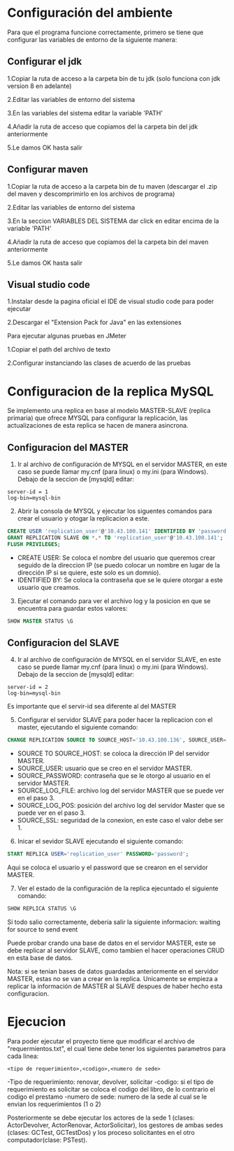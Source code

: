 # Configuración del ambiente

Para que el programa funcione correctamente, primero se tiene que configurar las variables de entorno de la siguiente manera:

## Configurar el jdk

1.Copiar la ruta de acceso a la carpeta bin de tu jdk (solo funciona con jdk version 8 en adelante)

2.Editar las variables de entorno del sistema

3.En las variables del sistema editar la variable 'PATH'

4.Añadir la ruta de acceso que copiamos del la carpeta bin del jdk anteriormente

5.Le damos OK hasta salir

## Configurar maven

1.Copiar la ruta de acceso a la carpeta bin de tu maven (descargar el .zip del maven y descomprimirlo en los archivos de programa)

2.Editar las variables de entorno del sistema

3.En la seccion VARIABLES DEL SISTEMA dar click en editar encima de la variable 'PATH'

4.Añadir la ruta de acceso que copiamos del la carpeta bin del maven anteriormente

5.Le damos OK hasta salir

## Visual studio code

1.Instalar desde la pagina oficial el IDE de visual studio code para poder ejecutar 

2.Descargar el "Extension Pack for Java" en las extensiones

Para ejecutar algunas pruebas en JMeter

1.Copiar el path del archivo de texto

2.Configurar instanciando las clases de acuerdo de las pruebas

# Configuracion de la replica MySQL

Se implemento una replica en base al modelo MASTER-SLAVE (replica primaria) que ofrece MYSQL para configurar la replicación, las actualizaciones de esta replica se hacen de manera asincrona.

## Configuracion del MASTER

1. Ir al archivo de configuración de MYSQL en el servidor MASTER, en este caso se puede llamar my.cnf (para linux) o my.ini (para Windows). Debajo de la seccion de [mysqld] editar:

```
server-id = 1
log-bin=mysql-bin
```

2. Abrir la consola de MYSQL y ejecutar los siguentes comandos para crear el usuario y otogar la replicacion a este.

```sql
CREATE USER 'replication_user'@'10.43.100.141' IDENTIFIED BY 'password';
GRANT REPLICATION SLAVE ON *.* TO 'replication_user'@'10.43.100.141';
FLUSH PRIVILEGES;
```

- CREATE USER: Se coloca el nombre del usuario que queremos crear seguido de la direccion IP (se puedo colocar un nombre en lugar de la dirección IP si se quiere, este solo es un domnio).
- IDENTIFIED BY: Se coloca la contraseña que se le quiere otorgar a este usuario que creamos.

3. Ejecutar el comando para ver el archivo log y la posicion en que se encuentra para guardar estos valores:

```sql
SHOW MASTER STATUS \G
```

## Configuracion del SLAVE

4. Ir al archivo de configuración de MYSQL en el servidor SLAVE, en este caso se puede llamar my.cnf (para linux) o my.ini (para Windows). Debajo de la seccion de [mysqld] editar:

```
server-id = 2
log-bin=mysql-bin
```

Es importante que el servir-id sea diferente al del MASTER

5. Configurar el servidor SLAVE para poder hacer la replicacion con el master, ejecutando el siguiente comando:

```sql
CHANGE REPLICATION SOURCE TO SOURCE_HOST='10.43.100.136', SOURCE_USER='replication_user', SOURCE_PASSWORD='password', SOURCE_LOG_FILE='mysql-bin.000001', SOURCE_LOG_POS=905, SOURCE_SSL=1;
```

- SOURCE TO SOURCE_HOST: se coloca la dirección IP del servidor MASTER.
- SOURCE_USER: usuario que se creo en el servidor MASTER.
- SOURCE_PASSWORD: contraseña que se le otorgo al usuario en el servidor MASTER.
- SOURCE_LOG_FILE: archivo log del servidor MASTER que se puede ver en el paso 3.
- SOURCE_LOG_POS: posición del archivo log del servidor Master que se puede ver en el paso 3.
- SOURCE_SSL: seguridad de la conexion, en este caso el valor debe ser 1.

6. Inicar el sevidor SLAVE ejecutando el siguiente comando:

```sql
START REPLICA USER='replication_user' PASSWORD='password';  
```

Aqui se coloca el usuario y el password que se crearon en el servidor MASTER.

7. Ver el estado de la configuración de la replica ejecuntado el siguiente comando:

```sql
SHOW REPLICA STATUS \G   
```

Si todo salio correctamente, deberia salir la siguiente informacion: waiting for source to send event

Puede probar crando una base de datos en el servidor MASTER, este se debe replicar al servidor SLAVE, como tambien el hacer operaciones CRUD en esta base de datos.

Nota: si se tenian bases de datos guardadas anteriormente en el servidor MASTER, estas no se van a crear en la replica. Unicamente se empieza a replicar la información de MASTER al SLAVE despues de haber hecho esta configuracion. 


# Ejecucion

Para poder ejecutar el proyecto tiene que modificar el archivo de "requermientos.txt", el cual tiene debe tener los siguientes parametros para cada linea:

```
<tipo de requerimiento>,<codigo>,<numero de sede>
```

-Tipo de requerimiento: renovar, devolver, solicitar
-codigo: si el tipo de requerimiento es solicitar se coloca el codigo del libro, de lo contrario el codigo el prestamo
-numero de sede: numero de la sede al cual se le envian los requerimientos (1 o 2)

Posteriormente se debe ejecutar los actores de la sede 1 (clases: ActorDevolver, ActorRenovar, ActorSolicitar), los gestores de ambas sedes (clases: GCTest, GCTestDos) y los proceso solicitantes en el otro computador(clase: PSTest). 